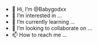 - 👋 Hi, I’m @Babygodxx
- 👀 I’m interested in ...
- 🌱 I’m currently learning ...
- 💞️ I’m looking to collaborate on ...
- 📫 How to reach me ...

<!---
Babygodxx/Babygodxx is a ✨ special ✨ repository because its `README.md` (this file) appears on your GitHub profile.
You can click the Preview link to take a look at your changes.
--->

